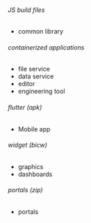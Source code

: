 ###### JS build files
- common library
###### containerized applications
- file service
- data service
- editor
- engineering tool
###### flutter (apk)
- Mobile app
###### widget (bicw)
- graphics
- dashboards
###### portals (zip)
- portals